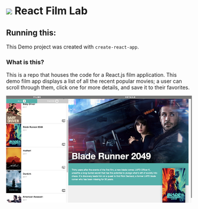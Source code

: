 # ![](https://ga-dash.s3.amazonaws.com/production/assets/logo-9f88ae6c9c3871690e33280fcf557f33.png) React Film Lab

## Running this:

This Demo project was created with `create-react-app`.

### What is this?

This is a repo that houses the code for a React.js film application. This demo film app displays a list of all the recent popular movies; a user can scroll through them, click one for more details, and save it to their favorites.

![](bladerunner.png)
